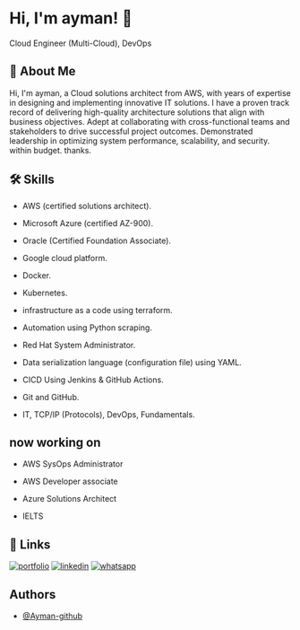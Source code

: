 # Hi, I'm ayman! 👋
Cloud Engineer (Multi-Cloud), DevOps


## 🚀 About Me
Hi, I'm ayman, a Cloud solutions architect from AWS, with years of expertise in designing and implementing innovative IT solutions. I have a proven track record of delivering high-quality architecture solutions that align with business objectives. Adept at collaborating with cross-functional teams and stakeholders to drive successful project outcomes. Demonstrated leadership in optimizing system performance, scalability, and security. within budget. thanks.




## 🛠 Skills
- AWS (certified solutions architect).

- Microsoft Azure (certified AZ-900).

- Oracle (Certified Foundation Associate).

- Google cloud platform.

- Docker.

- Kubernetes.

- infrastructure as a code using terraform.

- Automation using Python scraping.

- Red Hat System Administrator.

- Data serialization language (configuration file) using YAML.

- CICD Using Jenkins & GitHub Actions.

- Git and GitHub.

- IT, TCP/IP (Protocols), DevOps, Fundamentals.



## now working on
- AWS SysOps Administrator

- AWS Developer associate

- Azure Solutions Architect

 - IELTS



## 🔗 Links
[![portfolio](https://img.shields.io/badge/my_portfolio-000?style=for-the-badge&logo=ko-fi&logoColor=white)](https://professional-cv-resume-ayman.my.canva.site/ayman-info)
[![linkedin](https://img.shields.io/badge/linkedin-0A66C2?style=for-the-badge&logo=linkedin&logoColor=white)](https://www.linkedin.com/in/ayman-mohamed1043/)
[![whatsapp](https://img.shields.io/badge/whatsapp-1DA1F2?style=for-the-badge&logo=twitter&logoColor=white)](https://api.whatsapp.com/send/?phone=%2B2001060238283&text&type=phone_number&app_absent=0)


## Authors

- [@Ayman-github](https://github.com/Aymon00)

